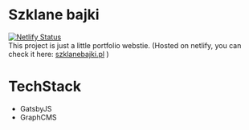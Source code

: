 # Szklane bajki
[![Netlify Status](https://api.netlify.com/api/v1/badges/1796bd8f-a59f-4c53-8fea-43575f37f308/deploy-status)](https://app.netlify.com/sites/quirky-visvesvaraya-09fd8b/deploys)  
This project is just a little portfolio webstie. (Hosted on netlify, you can check it here: [szklanebajki.pl](https://szklanebajki.pl/) )

# TechStack
- GatsbyJS
- GraphCMS
